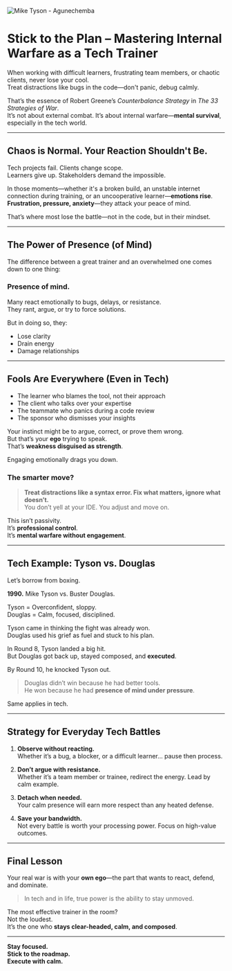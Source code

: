 ![Mike Tyson - Agunechemba](https://andscape.com/wp-content/uploads/2018/12/BusterDouglas.jpg?w=1296)

# Stick to the Plan – Mastering Internal Warfare as a Tech Trainer

When working with difficult learners, frustrating team members, or chaotic clients, never lose your cool.  
Treat distractions like bugs in the code—don't panic, debug calmly.

That’s the essence of Robert Greene’s *Counterbalance Strategy* in *The 33 Strategies of War*.  
It’s not about external combat. It’s about internal warfare—**mental survival**, especially in the tech world.

---

## Chaos is Normal. Your Reaction Shouldn't Be.

Tech projects fail. Clients change scope.  
Learners give up. Stakeholders demand the impossible.

In those moments—whether it's a broken build, an unstable internet connection during training, or an uncooperative learner—**emotions rise**.  
**Frustration, pressure, anxiety**—they attack your peace of mind.

That’s where most lose the battle—not in the code, but in their mindset.

---

## The Power of Presence (of Mind)

The difference between a great trainer and an overwhelmed one comes down to one thing:  
### **Presence of mind.**

Many react emotionally to bugs, delays, or resistance.  
They rant, argue, or try to force solutions.

But in doing so, they:
- Lose clarity  
- Drain energy  
- Damage relationships  

---

## Fools Are Everywhere (Even in Tech)

- The learner who blames the tool, not their approach  
- The client who talks over your expertise  
- The teammate who panics during a code review  
- The sponsor who dismisses your insights

Your instinct might be to argue, correct, or prove them wrong.  
But that’s your **ego** trying to speak.  
That’s **weakness disguised as strength**.

Engaging emotionally drags you down.

### The smarter move?

> **Treat distractions like a syntax error. Fix what matters, ignore what doesn’t.**  
You don’t yell at your IDE. You adjust and move on.

This isn’t passivity.  
It’s **professional control**.  
It’s **mental warfare without engagement**.

---

## Tech Example: Tyson vs. Douglas

Let’s borrow from boxing.

**1990.** Mike Tyson vs. Buster Douglas.

Tyson = Overconfident, sloppy.  
Douglas = Calm, focused, disciplined.

Tyson came in thinking the fight was already won.  
Douglas used his grief as fuel and stuck to his plan.

In Round 8, Tyson landed a big hit.  
But Douglas got back up, stayed composed, and **executed**.

By Round 10, he knocked Tyson out.

> Douglas didn’t win because he had better tools.  
> He won because he had **presence of mind under pressure**.

Same applies in tech.

---

## Strategy for Everyday Tech Battles

1. **Observe without reacting.**  
   Whether it’s a bug, a blocker, or a difficult learner... pause then process.

2. **Don’t argue with resistance.**  
   Whether it’s a team member or trainee, redirect the energy. Lead by calm example.

3. **Detach when needed.**  
   Your calm presence will earn more respect than any heated defense.

4. **Save your bandwidth.**  
   Not every battle is worth your processing power. Focus on high-value outcomes.

---

## Final Lesson

Your real war is with your **own ego**—the part that wants to react, defend, and dominate.

> In tech and in life, true power is the ability to stay unmoved.

The most effective trainer in the room?  
Not the loudest.  
It’s the one who **stays clear-headed, calm, and composed**.

---

**Stay focused.  
Stick to the roadmap.  
Execute with calm.**
